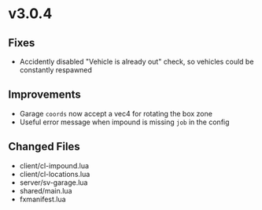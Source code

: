 # v3.0.4

## Fixes

* Accidently disabled "Vehicle is already out" check, so vehicles could be constantly respawned

## Improvements

* Garage `coords` now accept a vec4 for rotating the box zone
* Useful error message when impound is missing `job` in the config

## Changed Files

* client/cl-impound.lua
* client/cl-locations.lua
* server/sv-garage.lua
* shared/main.lua
* fxmanifest.lua
